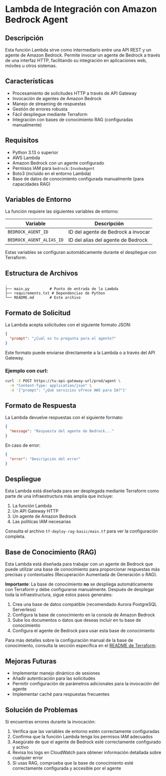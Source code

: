 # Lambda de Integración con Amazon Bedrock Agent

## Descripción
Esta función Lambda sirve como intermediario entre una API REST y un agente de Amazon Bedrock. Permite invocar un agente de Bedrock a través de una interfaz HTTP, facilitando su integración en aplicaciones web, móviles u otros sistemas.

## Características
- Procesamiento de solicitudes HTTP a través de API Gateway
- Invocación de agentes de Amazon Bedrock
- Manejo de streaming de respuestas
- Gestión de errores robusta
- Fácil despliegue mediante Terraform
- Integración con bases de conocimiento RAG (configuradas manualmente)

## Requisitos
- Python 3.13 o superior
- AWS Lambda
- Amazon Bedrock con un agente configurado
- Permisos IAM para `bedrock:InvokeAgent`
- Boto3 (incluido en el entorno Lambda)
- Base de datos de conocimiento configurada manualmente (para capacidades RAG)

## Variables de Entorno
La función requiere las siguientes variables de entorno:

| Variable | Descripción |
|----------|-------------|
| `BEDROCK_AGENT_ID` | ID del agente de Bedrock a invocar |
| `BEDROCK_AGENT_ALIAS_ID` | ID del alias del agente de Bedrock |

Estas variables se configuran automáticamente durante el despliegue con Terraform.

## Estructura de Archivos
```
.
├── main.py         # Punto de entrada de la Lambda
├── requirements.txt # Dependencias de Python
└── README.md       # Este archivo
```

## Formato de Solicitud
La Lambda acepta solicitudes con el siguiente formato JSON:

```json
{
  "prompt": "¿Cuál es tu pregunta para el agente?"
}
```

Este formato puede enviarse directamente a la Lambda o a través del API Gateway.

### Ejemplo con curl:
```bash
curl -X POST https://tu-api-gateway-url/prod/agent \
  -H "Content-Type: application/json" \
  -d '{"prompt": "¿Qué servicios ofrece AWS para IA?"}'
```

## Formato de Respuesta
La Lambda devuelve respuestas con el siguiente formato:

```json
{
  "message": "Respuesta del agente de Bedrock..."
}
```

En caso de error:
```json
{
  "error": "Descripción del error"
}
```

## Despliegue
Esta Lambda está diseñada para ser desplegada mediante Terraform como parte de una infraestructura más amplia que incluye:

1. La función Lambda
2. Un API Gateway HTTP
3. Un agente de Amazon Bedrock
4. Las políticas IAM necesarias

Consulta el archivo `tf-deploy-rag-basic/main.tf` para ver la configuración completa.

## Base de Conocimiento (RAG)
Esta Lambda está diseñada para trabajar con un agente de Bedrock que puede utilizar una base de conocimiento para proporcionar respuestas más precisas y contextuales (Recuperación Aumentada de Generación o RAG).

**Importante**: La base de conocimiento **no** se despliega automáticamente con Terraform y debe configurarse manualmente. Después de desplegar toda la infraestructura, sigue estos pasos generales:

1. Crea una base de datos compatible (recomendado Aurora PostgreSQL Serverless)
2. Configura la base de conocimiento en la consola de Amazon Bedrock
3. Sube los documentos o datos que deseas incluir en tu base de conocimiento
4. Configura el agente de Bedrock para usar esta base de conocimiento

Para más detalles sobre la configuración manual de la base de conocimiento, consulta la sección específica en el [README de Terraform](../tf-deploy-rag-basic/README.md#base-de-datos-de-conocimiento).

## Mejoras Futuras
- Implementar manejo dinámico de sesiones
- Añadir autenticación para las solicitudes
- Permitir configuración de parámetros adicionales para la invocación del agente
- Implementar caché para respuestas frecuentes

## Solución de Problemas
Si encuentras errores durante la invocación:

1. Verifica que las variables de entorno estén correctamente configuradas
2. Confirma que la función Lambda tenga los permisos IAM adecuados
3. Asegúrate de que el agente de Bedrock esté correctamente configurado y activo
4. Revisa los logs en CloudWatch para obtener información detallada sobre cualquier error
5. Si usas RAG, comprueba que la base de conocimiento esté correctamente configurada y accesible por el agente
